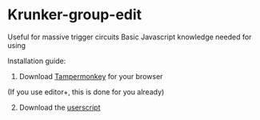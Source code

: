 # Krunker-group-edit
Useful for massive trigger circuits
Basic Javascript knowledge needed for using

Installation guide:

1. Download [Tampermonkey](https://www.tampermonkey.net/) for your browser

(If you use editor+, this is done for you already)

2. Download the [userscript](https://gist.github.com/ZomboCode/a294eaa98281198cc51370ce113be03c/raw/79a498ae0ce9f27d5a741730c90949aaaa5bfebb/property-editor.user.js)



